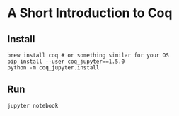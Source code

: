 # A Short Introduction to Coq

## Install

```shell
brew install coq # or something similar for your OS
pip install --user coq_jupyter==1.5.0
python -m coq_jupyter.install
```

## Run

```shell
jupyter notebook
```